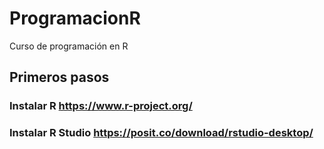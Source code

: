# ProgramacionR
Curso de programación en R
## Primeros pasos
### Instalar R         https://www.r-project.org/
### Instalar R Studio  https://posit.co/download/rstudio-desktop/
